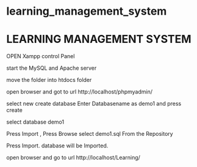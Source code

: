 # learning_management_system
# LEARNING MANAGEMENT SYSTEM

OPEN Xampp control Panel

start the MySQL and Apache server

move the folder into htdocs folder

open browser and got to url http://localhost/phpmyadmin/

select new create database Enter Databasename as demo1 and press create

select database demo1

Press Import , Press Browse select demo1.sql From the Repository

Press Import. database will be Imported.

open browser and go to url http://localhost/Learning/
